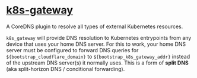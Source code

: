 # [k8s-gateway](https://github.com/ori-edge/k8s_gateway)

A CoreDNS plugin to resolve all types of external Kubernetes resources.

`k8s_gateway` will provide DNS resolution to Kubernetes entrypoints from any device that uses your home DNS server.
For this to work, your home DNS server must be configured to forward DNS queries for `${bootstrap_cloudflare_domain}`
to `${bootstrap_k8s_gateway_addr}` instead of the upstream DNS server(s) it normally uses.
This is a form of **split DNS** (aka split-horizon DNS / conditional forwarding).

